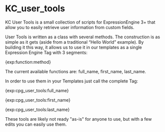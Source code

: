 # KC_user_tools
KC User Tools is a small collection of scripts for ExpressionEngine 3+ that allow you to easily retrieve user information from custom fields.

User Tools is written as a class with several methods. The construction is as simple as it gets (aside from a traditional “Hello World” example). By building it this way, it allows us to use it in our templates as a single Expression Engine Tag with 3 segments:

{exp:function:method}

The current available functions are: full_name, first_name, last_name.

In order to use them in your Templates just call the complete Tag:

{exp:cpg_user_tools:full_name}

{exp:cpg_user_tools:first_name}

{exp:cpg_user_tools:last_name}

These tools are likely not ready "as-is" for anyone to use,  but with a few edits you can easily use them.
